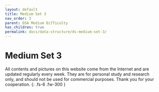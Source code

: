 ```yaml
---
layout: default
title: Medium Set 3
nav_order: 3
parent: DSA Medium Difficulty
has_children: true
permalink: docs/data-structure/ds-medium-set-3/
---
```


# Medium Set 3

All contents and pictures on this website come from the Internet and are updated regularly every week. They are for personal study and research only, and should not be used for commercial purposes. Thank you for your cooperation.
{: .fs-6 .fw-300 }



